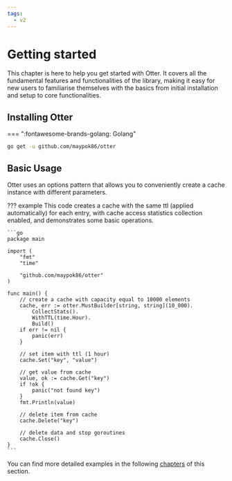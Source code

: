 ```yaml
---
tags:
  - v2
---
```


# Getting started

This chapter is here to help you get started with Otter. It covers all the fundamental features and functionalities of the library, making it easy for new users to familiarise themselves with the basics from initial installation and setup to core functionalities.

## Installing Otter

=== ":fontawesome-brands-golang: Golang"

``` bash
go get -u github.com/maypok86/otter
```

## Basic Usage

Otter uses an options pattern that allows you to conveniently create a cache instance with different parameters.

??? example
    This code creates a cache with the same ttl (applied automatically) for each entry, with cache access statistics collection enabled, and demonstrates some basic operations.

    ```go
    package main
    
    import (
        "fmt"
        "time"
    
        "github.com/maypok86/otter"
    )
    
    func main() {
        // create a cache with capacity equal to 10000 elements
        cache, err := otter.MustBuilder[string, string](10_000).
            CollectStats().
            WithTTL(time.Hour).
            Build()
        if err != nil {
            panic(err)
        }
    
        // set item with ttl (1 hour) 
        cache.Set("key", "value")
    
        // get value from cache
        value, ok := cache.Get("key")
        if !ok {
            panic("not found key")
        }
        fmt.Println(value)
    
        // delete item from cache
        cache.Delete("key")
    
        // delete data and stop goroutines
        cache.Close()
    }
    ```

You can find more detailed examples in the following [chapters](features/index.md) of this section.
